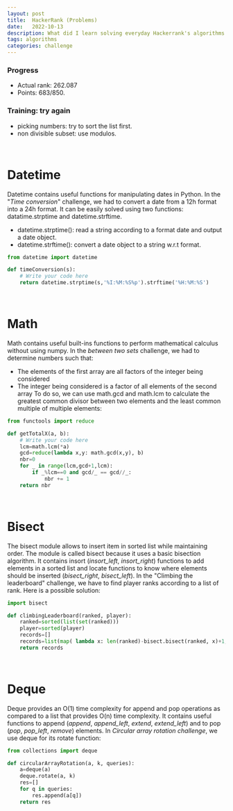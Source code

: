 ```yaml
---
layout: post
title:  HackerRank (Problems)
date:   2022-10-13
description: What did I learn solving everyday Hackerrank's algorithms challenges ?
tags: algorithms
categories: challenge
---
```


### Progress
- Actual rank: 262.087
- Points: 683/850.

### Training: try again

- picking numbers: try to sort the list first.
- non divisible subset: use modulos.

<p> <br> </p>

# Datetime

Datetime contains useful functions for manipulating dates in Python. In the "*Time conversion*"
challenge, we had to convert a date from a 12h format into a 24h format. It can be easily
solved using two functions: datatime.strptime and datetime.strftime.

- datetime.strptime(): read a string according to a format date and output a date 
object.
- datetime.strftime(): convert a date object to a string w.r.t format.

```python
from datetime import datetime

def timeConversion(s):
    # Write your code here
    return datetime.strptime(s,'%I:%M:%S%p').strftime('%H:%M:%S')
```

<p> <br> </p>

# Math

Math contains useful built-ins functions to perform mathematical calculus without
using numpy. In the *between two sets* challenge, we had to determine numbers such that:
- The elements of the first array are all factors of the integer being considered
- The integer being considered is a factor of all elements of the second array
To do so, we can use math.gcd and math.lcm to calculate the greatest common divisor 
between two elements and the least common multiple of multiple elements:

```python
from functools import reduce

def getTotalX(a, b):
    # Write your code here
    lcm=math.lcm(*a)
    gcd=reduce(lambda x,y: math.gcd(x,y), b)
    nbr=0
    for _ in range(lcm,gcd+1,lcm):
        if _%lcm==0 and gcd/_ == gcd//_:
            nbr += 1
    return nbr
```

<p> <br> </p>

# Bisect

The bisect module allows to insert item in sorted list while maintaining order.
The module is called bisect because it uses a basic bisection algorithm. It contains
insort (*insort_left*, *insort_right*) functions to add elements in a sorted list and locate functions to know where elements should be inserted (*bisect_right*, *bisect_left*). In the 
"Climbing the leaderboard" challenge, we have to find player ranks according to 
a list of rank. Here is a possible solution:

```python 
import bisect

def climbingLeaderboard(ranked, player):
    ranked=sorted(list(set(ranked)))
    player=sorted(player)
    records=[]
    records=list(map( lambda x: len(ranked)-bisect.bisect(ranked, x)+1, player))
    return records
```

<p> <br> </p>

# Deque

Deque  provides an O(1) time complexity for append and pop operations as compared 
to a list that provides O(n) time complexity. It contains useful functions to append
(*append*, *append_left*, *extend*, *extend_left*) and to pop (*pop*, *pop_left*, *remove*)
elements. In *Circular array rotation challenge*, we use deque for its rotate function:

```python 
from collections import deque

def circularArrayRotation(a, k, queries):
    a=deque(a)
    deque.rotate(a, k)
    res=[]
    for q in queries:
        res.append(a[q])
    return res
```